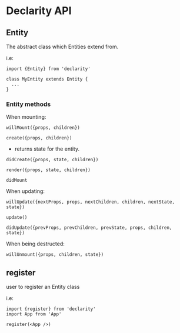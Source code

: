 # Declarity API


## Entity

The abstract class which Entities extend from.

i.e:
```
import {Entity} from 'declarity'

class MyEntity extends Entity {
  ...
}
```

### Entity methods

When mounting:

`willMount({props, children})`

`create({props, children})`
- returns state for the entity.

`didCreate({props, state, children})`

`render({props, state, children})`

`didMount`

When updating:

`willUpdate({nextProps, props, nextChildren, children, nextState, state})`

`update()`

`didUpdate({prevProps, prevChildren, prevState, props, children, state})`

When being destructed:

`willUnmount({props, children, state})`



## register

user to register an Entity class

i.e:

```
import {register} from 'declarity'
import App from 'App'

register(<App />)
```
